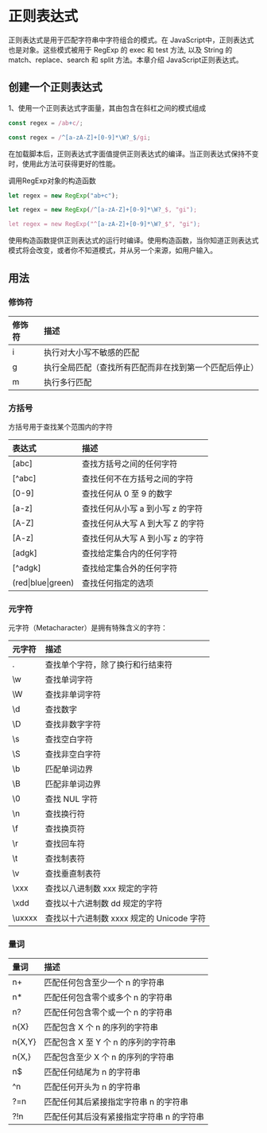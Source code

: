 # 正则表达式

正则表达式是用于匹配字符串中字符组合的模式。在 JavaScript中，正则表达式也是对象。这些模式被用于 RegExp 的 exec 和 test
方法, 以及 String 的 match、replace、search 和 split 方法。本章介绍 JavaScript正则表达式。

## 创建一个正则表达式

1、使用一个正则表达式字面量，其由包含在斜杠之间的模式组成

```javascript
const regex = /ab+c/;

const regex = /^[a-zA-Z]+[0-9]*\W?_$/gi;
```

在加载脚本后，正则表达式字面值提供正则表达式的编译。当正则表达式保持不变时，使用此方法可获得更好的性能。

调用RegExp对象的构造函数

```javascript
let regex = new RegExp("ab+c");

let regex = new RegExp(/^[a-zA-Z]+[0-9]*\W?_$, "gi");

let regex = new RegExp("^[a-zA-Z]+[0-9]*\W?_$", "gi");
```

使用构造函数提供正则表达式的运行时编译。使用构造函数，当你知道正则表达式模式将会改变，或者你不知道模式，并从另一个来源，如用户输入。

## 用法

### 修饰符

| 修饰符 | 描述                                                   |
|:-------|:-------------------------------------------------------|
| i      | 执行对大小写不敏感的匹配                               |
| g      | 执行全局匹配（查找所有匹配而非在找到第一个匹配后停止） |
| m      | 执行多行匹配                                           |

### 方括号

方括号用于查找某个范围内的字符

| 表达式             | 描述                             |
|:-------------------|:---------------------------------|
| [abc]              | 查找方括号之间的任何字符         |
| [^abc]             | 查找任何不在方括号之间的字符     |
| [0-9]              | 查找任何从 0 至 9 的数字         |
| [a-z]              | 查找任何从小写 a 到小写 z 的字符 |
| [A-Z]              | 查找任何从大写 A 到大写 Z 的字符 |
| [A-z]              | 查找任何从大写 A 到小写 z 的字符 |
| [adgk]             | 查找给定集合内的任何字符         |
| [^adgk]            | 查找给定集合外的任何字符         |
| (red&#124;blue&#124;green) | 查找任何指定的选项       |

### 元字符

元字符（Metacharacter）是拥有特殊含义的字符：

| 元字符 | 描述                                      |
|:-------|:------------------------------------------|
| .      | 查找单个字符，除了换行和行结束符          |
| \w     | 查找单词字符                              |
| \W     | 查找非单词字符                            |
| \d     | 查找数字                                  |
| \D     | 查找非数字字符                            |
| \s     | 查找空白字符                              |
| \S     | 查找非空白字符                            |
| \b     | 匹配单词边界                              |
| \B     | 匹配非单词边界                            |
| \0     | 查找 NUL 字符                             |
| \n     | 查找换行符                                |
| \f     | 查找换页符                                |
| \r     | 查找回车符                                |
| \t     | 查找制表符                                |
| \v     | 查找垂直制表符                            |
| \xxx   | 查找以八进制数 xxx 规定的字符             |
| \xdd   | 查找以十六进制数 dd 规定的字符            |
| \uxxxx | 查找以十六进制数 xxxx 规定的 Unicode 字符 |

### 量词

| 量词   | 描述                                      |
|:-------|:------------------------------------------|
| n+     | 匹配任何包含至少一个 n 的字符串           |
| n*     | 匹配任何包含零个或多个 n 的字符串         |
| n?     | 匹配任何包含零个或一个 n 的字符串         |
| n{X}   | 匹配包含 X 个 n 的序列的字符串            |
| n{X,Y} | 匹配包含 X 至 Y 个 n 的序列的字符串       |
| n{X,}  | 匹配包含至少 X 个 n 的序列的字符串        |
| n$     | 匹配任何结尾为 n 的字符串                 |
| ^n     | 匹配任何开头为 n 的字符串                 |
| ?=n    | 匹配任何其后紧接指定字符串 n 的字符串     |
| ?!n    | 匹配任何其后没有紧接指定字符串 n 的字符串 |










